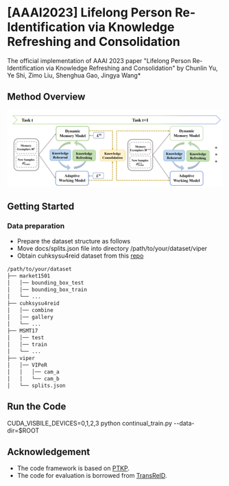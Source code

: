# [AAAI2023] Lifelong Person Re-Identification via Knowledge Refreshing and Consolidation
The official implementation of AAAI 2023 paper "Lifelong Person Re-Identification via Knowledge Refreshing and Consolidation" by Chunlin Yu, Ye Shi, Zimo Liu, Shenghua Gao, Jingya Wang*
## Method Overview
![](./docs/KRKC_fig.png)
## Getting Started
### Data preparation
- Prepare the dataset structure as follows
- Move docs/splits.json file into directory /path/to/your/dataset/viper
- Obtain cuhksysu4reid dataset from this [repo](https://github.com/TPCD/LifelongReID)
```
/path/to/your/dataset
├── market1501
│   │── bounding_box_test
│   │── bounding_box_train
│   └── ...
├── cuhksysu4reid
│   │── combine
│   │── gallery
│   └── ...
├── MSMT17
│   │── test
│   │── train
│   └── ...
├── viper
│   │── VIPeR
│   │   │── cam_a
│   │   └── cam_b 
│   └── splits.json
```  	
## Run the Code
CUDA_VISBILE_DEVICES=0,1,2,3 python continual_train.py --data-dir=$ROOT

## Acknowledgement
- The code framework is based on [PTKP](https://github.com/g3956/PTKP).
- The code for evaluation is borrowed from [TransReID](https://github.com/damo-cv/TransReID).
